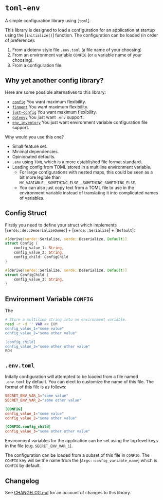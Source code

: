 # `toml-env`

A simple configuration library using [`toml`].

This library is designed to load a configuration for an application at startup using the [`initialize()`] function. The configuration can be loaded (in order of preference):

1. From a dotenv style file `.env.toml` (a file name of your choosing)
2. From an environment variable `CONFIG` (or a variable name of your choosing).
3. From a configuration file.

## Why yet another config library?

Here are some possible alternatives to this library:

+ [`config`](https://crates.io/crates/config/) You want maximum flexibility.
+ [`figment`](https://crates.io/crates/figment) You want maximum flexibility.
+ [`just-config`](https://crates.io/crates/justconfig/) You want maximum flexibility.
+ [`dotenvy`](https://crates.io/crates/dotenvy) You just want `.env` support.
+ [`env_inventory`](https://crates.io/crates/env-inventory/) You just want environment variable configuration file support.

Why would you use this one?

+ Small feature set.
+ Minimal dependencies.
+ Opinionated defaults.
+ `.env` using `TOML` which is a more established file format standard.
+ Loading config from TOML stored in a multiline environment variable.
  + For large configurations with nested maps, this could be seen as a bit more legible than `MY_VARIABLE__SOMETHING_ELSE__SOMETHING_SOMETHING_ELSE`.
  + You can also just copy text from a TOML file to use in the environment variable instead of translating it into complicated names of variables.

## Config Struct

Firstly you need to define your struct which implements [`serde::de::DeserializeOwned`] + [`serde::Serialize`] + [`Default`]:

```rust
#[derive(serde::Serialize, serde::Deserialize, Default)]
struct Config {
    config_value_1: String,
    config_value_2: String,
    config_child: ConfigChild
}

#[derive(serde::Serialize, serde::Deserialize, Default)]
struct ConfigChild {
    config_value_3: String,
}
```

## Environment Variable `CONFIG`

The

```bash
# Store a multiline string into an environment variable.
read -r -d '' VAR << EOM
config_value_1="some value"
config_value_2="some other value"

[config_child]
config_value_3="some other other value"
EOM
```

## `.env.toml`

Initally configuration will attempted to be loaded from a file named `.env.toml` by default. You can elect to customize the name of this file. The format of this file is as follows:

```toml
SECRET_ENV_VAR_1="some value"
SECRET_ENV_VAR_2="some other value"

[CONFIG]
config_value_1="some value"
config_value_2="some other value"

[CONFIG.config_child]
config_value_3="some other other value"
```

Environment variables for the application can be set using the top level keys in the file (e.g. `SECRET_ENV_VAR_1`).

The configuration can be loaded from a subset of this file in `CONFIG`. The `CONFIG` key will be the name from the [`Args::config_variable_name`] which is `CONFIG` by default.

## Changelog

See [CHANGELOG.md](https://github.com/kellpossible/toml-env/blob/master/CHANGELOG.md) for an account of changes to this library.
